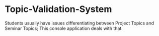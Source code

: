 # Topic-Validation-System
Students usually have issues differentiating between Project Topics and Seminar Topics; This console application deals with that
